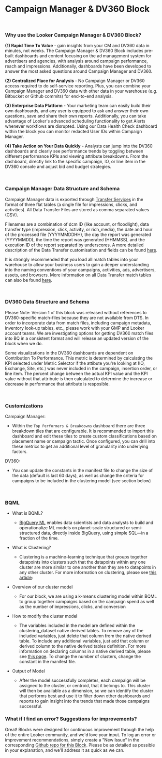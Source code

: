 # Campaign Manager & DV360 Block

<br>

### Why use the Looker Campaign Manager & DV360 Block?
**(1) Rapid Time To Value** - gain insights from your CM and DV360 data in minutes, not weeks. The Campaign Manager & DV360 Block includes pre-built dashboards and content focusing on the ad management system for advertisers and agencies, with analysis around campaign performance, reach and impressions. Additionally, dashboards have been developed to answer the most asked questions around Campaign Manager and DV360.

**(2) Centralized Place for Analysis** -  No Campaign Manager or DV360 access required to do self-service reporting. Plus, you can combine your Campaign Manager and DV360 data with other data in your warehouse (e.g. Bitbucket or Github commits) for end-to-end analysis.

**(3) Enterprise Data Platform** - Your marketing team can easily build their own dashboards, and any user is equipped to ask and answer their own questions, save and share their own reports. Additionally, you can take advantage of Looker's advanced scheduling functionality to get Alerts whenever workflows are disrupted. Using our Data Health Check dashboard within the block you can monitor redacted User IDs within Campaign Manager.

**(4) Take Action on Your Data Quickly**  - Analysts can jump into the DV360 dashboards and clearly see performance trends by toggling between different performance KPIs and viewing attribute breakdowns. From the dashboard, directly link to the specific campaign, IO, or line item in the DV360 console and adjust bid and budget strategies.

<br>

### Campaign Manager Data Structure and Schema

Campaign Manager data is exported through [Transfer Services](https://cloud.google.com/bigquery-transfer/docs/doubleclick-campaign-transfer) in the format of three flat tables (a single file for impressions, clicks, and activities). All Data Transfer Files are stored as comma separated values (CSV).

Filenames are a combination of dcm ID (like account, or floodlight), data transfer type (impression, click, activity, or rich_media), the date and hour of the processed file (YYYYMMDDHH), the day the report was generated (YYYYMMDD), the time the report was generated (HHMMSS), and the execution ID of the report separated by underscores. A more detailed description of the Data Transfer customisation and fields can be found [here](https://developers.google.com/doubleclick-advertisers/dtv2/reference/file-format).

It is strongly recommended that you load all match tables into your warehouse to allow your business users to gain a deeper understanding into the naming conventions of your campaigns, activities, ads, advertisers, assets, and browsers. More information on all Data Transfer match tables can also be found [here](https://developers.google.com/doubleclick-advertisers/dtv2/reference/match-tables).

<br>

### DV360 Data Structure and Schema

Please Note: Version 1 of this block was released without references to DV360-specific match-files because they are not available from DTS. In order to incorporate data from match files, including campaign metadata, inventory look-up tables, etc., please work with your GMP and Looker account teams. We are investigating options for getting DV360 match files into BQ in a consistent format and will release an updated version of the block when we do.

Some visualizations in the DV360 dashboards are dependent on Contribution To Performance. This metric is determined by calculating the KPI selected under Metric Selector if the attibute you're looking at (IO, Exchange, Site, etc.) was never included in the campaign, insertion order, or line item. The percent change between the actual KPI value and the KPI value without that attribute is then calculated to determine the increase or decrease in performance that attribute is resposible.

<br>

<!--### Campaign Manager Block Structure-->

<!--Insert overview of block structure here.-->

<!--<br>-->

### Customizations
Campaign Manager: 
 * Within the ```Top Performers & Breakdowns``` dashboard there are three breakdown tiles that are configurable. It is recommended to import this dashboard and edit these tiles to create custom classifications based on placement name or campaign tactic. Once configured, you  can drill into these metrics to get an additional level of granularity into underlying factors.
 
DV360:
* You can update the constants in the manifest file to change the size of the data (default is last 60 days), as well as change the criteria for campaigns to be included in the clustering model (see section below)

<br>

### BQML
 
- What is BQML?
    - [BigQuery ML](https://cloud.google.com/bigquery-ml/docs) enables data scientists and data analysts to build and operationalize ML models on planet-scale structured or semi-structured data, directly inside BigQuery, using simple SQL—in a fraction of the time. 

- What is Clustering?
    - Clustering is a machine-learning technique that groups together datapoints into clusters such that the datapoints within any one cluster are more similar to one another than they are to datapoints in any other cluster. For more information on clustering, please see [this article](https://www.geeksforgeeks.org/clustering-in-machine-learning/):
 
- Overview of our cluster model
    - For our block, we are using a k-means clustering model within BQML to group together campaigns based on the campaign spend as well as the number of impressions, clicks, and conversion

- How to modify the cluster model
    - The variables included in the model are defined within the clustering_dataset native derived tables. To remove any of the included variables, just delete that column from the native derived table. To include any additional variables, just add that column or derived column to the native derived tables definition. For more information on declaring columns in a native derived table, please see [this page](https://docs.looker.com/data-modeling/learning-lookml/creating-ndts#defining_ndt_columns).
To change the number of clusters, change the constant in the manifest file.

- Output of Model
    - After the model successfully completes, each campaign will be assigned to the cluster, or centroid, that it belongs to. This cluster will then be available as a dimension, so we can identify the cluster that performs best and use it to filter down other dashboards and reports to gain insight into the trends that made those campaigns successful. 



### What if I find an error? Suggestions for improvements?

Great! Blocks were designed for continuous improvement through the help of the entire Looker community, and we'd love your input. To log an error or improvement recommendations, simply create a "New Issue" in the corresponding [Github repo for this Block](https://github.com/llooker/google_ga360/issues). Please be as detailed as possible in your explanation, and we'll address it as quick as we can.
